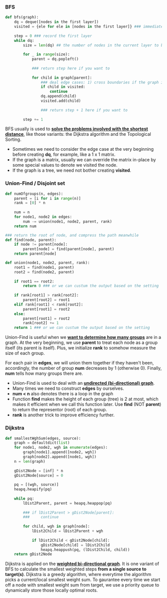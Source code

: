 ### BFS

```py
def bfs(graph):
    dq = deque([nodes in the first layer])
    visited = {ele for ele in [nodes in the first layer]} ### immediately create visited after dq
    
    step = 0 ### record the first layer
    while dq:
        size = len(dq) ## the number of nodes in the current layer to be popped
        
        for _ in range(size):
            parent = dq.popleft()
            
            ### return step here if you want to
            
            for child in graph[parent]:
                ### deal edge cases: 1) cross boundaries if the graph is a matrix; 2) visited nodes; 3) other conditions based on different problems
                if child in visited:
                    continue
                dq.append(child)
                visited.add(child)
                
                ### return step + 1 here if you want to
        
        step += 1
```
BFS usually is used to <ins>**solve the problems involved with the shortest distance**</ins>, like those variants: the Dijkstra algorithm and the Topological Sorting.
- Sometimes we need to consider the edge case at the very beginning before creating **dq**, for example, like a 1 x 1 matrix. 
- If the graph is a matrix, usually we can override the matrix in-place by some special values to denote we visited the node.
- If the graph is a tree, we need not bother creating **visited**. 



### Union-Find / Disjoint set
```py
def numOfgroups(n, edges):
    parent = [i for i in range(n)]
    rank = [0] * n
    
    num = n
    for node1, node2 in edges:
        num -= union(node1, node2, parent, rank)
    return num

### return the root of node, and compress the path meanwhile
def find(node, parent):  
    if node != parent[node]:
        parent[node] = find(parent[node], parent)
    return parent[node]

def union(node1, node2, parent, rank):
    root1 = find(node1, parent)
    root2 = find(node2, parent)
    
    if root1 == root2:
        return 0 ### or we can custum the output based on the setting
    
    if rank[root1] > rank[root2]:
        parent[root2] = root1
    elif rank[root1] < rank[root2]:
        parent[root1] = root2
    else:
        parent[root1] = root2
        rank[root2] += 1
    return 1 ### or we can custum the output based on the setting
```
Union-Find is useful when we <ins>**want to determine how many groups**</ins> are in a graph. At the very beginning, we use **parent** to treat each node as a group itself (its parent is itself). Plus, we initialize **rank** to somehow measure the size of each group. 

For each pair in **edges**, we will union them together if they haven't been, accordingly, the number of group **num** decreases by 1 (otherwise 0). Finally, **num** tells how many groups there are.

- Union-Find is used to deal with an <ins>**undirected (bi-directional) graph**</ins>.
- Many times we need to construct **edges** by ourselves.
- **num < n** also denotes there is a loop in the graph
- Function **find** makes the height of each group (tree) is 2 at most, which makes it efficient when we call this function later. Use **find** (NOT **parent**) to return the representor (root) of each group.
- **rank** is another trick to improve efficiency further.

### Dijkstra
```py
def smallestWghSum(edges, source):
    graph = defaultdict(list)
    for node1, node2, wgh in enumerate(edges):
        graph[node1].append([node2, wgh])
        graph[node2].append([node1, wgh])
    n = len(graph)
        
    gDist2Node = [inf] * n
    gDist2Node[source] = 0
    
    pq = [(wgh, source)]
    heapq.heapify(pq)
    
    while pq:
        lDist2Parent, parent = heapq.heappop(pq)
        
        ### if lDist2Parent > gDist2Node[parent]:
        ###     continue
            
        for child, wgh in graph[node]:
            lDist2Child = lDist2Parent + wgh
            
            if lDist2Child < gDist2Node[child]:
                gDist2Node[child] = lDist2Child
                heapq.heappush(pq, (lDist2Child, child))
    return gDist2Node
```
Dijkstra is applied on the <ins>**weighted bi-directional graph**</ins>. It is one variant of BFS to calculate the smallest weighted steps </ins>**from a single source to target(s)**</ins>.
Dijkstra is a greedy algorithm, where everytime the algorithm picks a current/local smallest weight sum. To gaurantee every time we start off a node with smallest weight sum from target, we use a priority queue to dynamically store those locally optimal roots.



